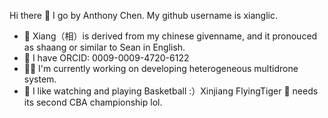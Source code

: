 Hi there 👋 I go by Anthony Chen. My github username is xianglic.  
* 🙂 Xiang（相）is derived from my chinese givenname, and it pronouced as shaang or similar to Sean in English.  
* 🌱 I have ORCID: 0009-0009-4720-6122  
* 👨‍💻 I'm currently working on developing heterogeneous multidrone system.  
* 🏀 I like watching and playing Basketball :）Xinjiang FlyingTiger 🐯 needs its second CBA championship lol.
